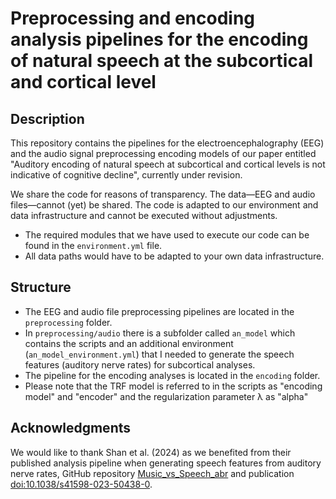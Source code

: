 # Preprocessing and encoding analysis pipelines for the encoding of natural speech at the subcortical and cortical level


## Description

This repository contains the pipelines for the electroencephalography (EEG) and the audio signal preprocessing encoding models of our paper entitled "Auditory encoding of natural speech at subcortical and cortical levels is not indicative of cognitive decline", currently under revision.

We share the code for reasons of transparency. The data—EEG and audio files—cannot (yet) be shared. The code is adapted to our environment and data infrastructure and cannot be executed without adjustments.

* The required modules that we have used to execute our code can be found in the `environment.yml` file.
* All data paths would have to be adapted to your own data infrastructure.


## Structure

* The EEG and audio file preprocessing pipelines are located in the `preprocessing` folder.
* In `preprocessing/audio` there is a subfolder called `an_model` which contains the scripts and an additional environment (`an_model_environment.yml`) that I needed to generate the speech features (auditory nerve rates) for subcortical analyses.
* The pipeline for the encoding analyses is located in the `encoding` folder.
* Please note that the TRF model is referred to in the scripts as "encoding model" and "encoder" and the regularization parameter λ as "alpha"


## Acknowledgments

We would like to thank Shan et al. (2024) as we benefited from their published analysis pipeline when generating speech features from auditory nerve rates, GitHub repository [Music_vs_Speech_abr](https://github.com/maddoxlab/Music_vs_Speech_abr) and publication [doi:10.1038/s41598-023-50438-0](https://www.nature.com/articles/s41598-023-50438-0).
